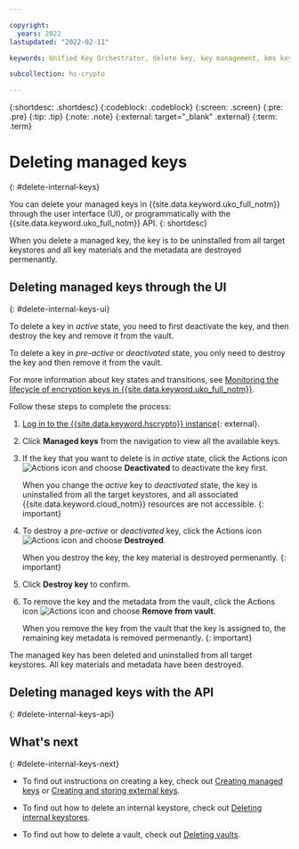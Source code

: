 ```yaml
---

copyright:
  years: 2022
lastupdated: "2022-02-11"

keywords: Unified Key Orchestrator, delete key, key management, kms key, UKO

subcollection: hs-crypto

---
```


{:shortdesc: .shortdesc}
{:codeblock: .codeblock}
{:screen: .screen}
{:pre: .pre}
{:tip: .tip}
{:note: .note}
{:external: target="_blank" .external}
{:term: .term}


# Deleting managed keys
{: #delete-internal-keys}

You can delete your managed keys in {{site.data.keyword.uko_full_notm}} through the user interface (UI), or programmatically with the {{site.data.keyword.uko_full_notm}} API. 
{: shortdesc}

When you delete a managed key, the key is to be uninstalled from all target keystores and all key materials and the metadata are destroyed permenantly.



## Deleting managed keys through the UI
{: #delete-internal-keys-ui}

To delete a key in _active_ state, you need to first deactivate the key, and then destroy the key and remove it from the vault. 

To delete a key in _pre-active_ or _deactivated_ state, you only need to destroy the key and then remove it from the vault.

For more information about key states and transitions, see [Monitoring the lifecycle of encryption keys in {{site.data.keyword.uko_full_notm}}](/docs/hs-crypto?topic=hs-crypto-uko-key-states).

Follow these steps to complete the process:

1. [Log in to the {{site.data.keyword.hscrypto}} instance](https://cloud.ibm.com/login){: external}.
2. Click **Managed keys** from the navigation to view all the available keys.
3. If the key that you want to delete is in _active_ state, click the Actions icon ![Actions icon](../icons/action-menu-icon.svg "Actions") and choose **Deactivated** to deactivate the key first.

   When you change the _active_ key to _deactivated_ state, the key is uninstalled from all the target keystores, and all associated {{site.data.keyword.cloud_notm}} resources are not accessible.
    {: important}

4. To destroy a _pre-active_ or _deactivated_ key, click the Actions icon ![Actions icon](../icons/action-menu-icon.svg "Actions") and choose **Destroyed**.
    
    When you destroy the key, the key material is destroyed permenantly. 
    {: important}

5. Click **Destroy key** to confirm.
6. To remove the key and the metadata from the vault, click the Actions icon ![Actions icon](../icons/action-menu-icon.svg "Actions") and choose **Remove from vault**.
   
   When you remove the key from the vault that the key is assigned to, the remaining key metadata is removed permenantly. 
    {: important}

The managed key has been deleted and uninstalled from all target keystores. All key materials and metadata have been destroyed. 


## Deleting managed keys with the API
{: #delete-internal-keys-api}




## What's next
{: #delete-internal-keys-next}

- To find out instructions on creating a key, check out [Creating managed keys](/docs/hs-crypto?topic=hs-crypto-create-internal-keys) or [Creating and storing external keys](/docs/hs-crypto?topic=hs-crypto-create-external-keys).
  
- To find out how to delete an internal keystore, check out [Deleting internal keystores](/docs/hs-crypto?topic=hs-crypto-delete-internal-keystores).

- To find out how to delete a vault, check out [Deleting vaults](/docs/hs-crypto?topic=hs-crypto-delete-vaults).

